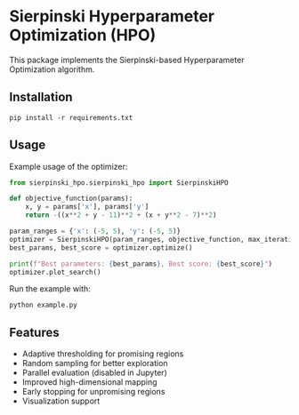 # Sierpinski Hyperparameter Optimization (HPO)

This package implements the Sierpinski-based Hyperparameter Optimization algorithm.

## Installation
```
pip install -r requirements.txt
```

## Usage
Example usage of the optimizer:

```python
from sierpinski_hpo.sierpinski_hpo import SierpinskiHPO

def objective_function(params):
    x, y = params['x'], params['y']
    return -((x**2 + y - 11)**2 + (x + y**2 - 7)**2)

param_ranges = {'x': (-5, 5), 'y': (-5, 5)}
optimizer = SierpinskiHPO(param_ranges, objective_function, max_iterations=100, max_depth=6, minimize=False)
best_params, best_score = optimizer.optimize()

print(f"Best parameters: {best_params}, Best score: {best_score}")
optimizer.plot_search()
```

Run the example with:
```
python example.py
```

## Features
- Adaptive thresholding for promising regions
- Random sampling for better exploration
- Parallel evaluation (disabled in Jupyter)
- Improved high-dimensional mapping
- Early stopping for unpromising regions
- Visualization support

